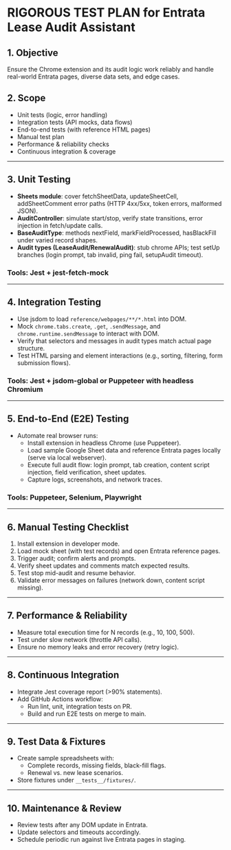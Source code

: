 # RIGOROUS TEST PLAN for Entrata Lease Audit Assistant

## 1. Objective
Ensure the Chrome extension and its audit logic work reliably and handle real-world Entrata pages, diverse data sets, and edge cases.

## 2. Scope
- Unit tests (logic, error handling)
- Integration tests (API mocks, data flows)
- End-to-end tests (with reference HTML pages)
- Manual test plan
- Performance & reliability checks
- Continuous integration & coverage

---

## 3. Unit Testing
- **Sheets module**: cover fetchSheetData, updateSheetCell, addSheetComment error paths (HTTP 4xx/5xx, token errors, malformed JSON).
- **AuditController**: simulate start/stop, verify state transitions, error injection in fetch/update calls.
- **BaseAuditType**: methods nextField, markFieldProcessed, hasBlackFill under varied record shapes.
- **Audit types (LeaseAudit/RenewalAudit)**: stub chrome APIs; test setUp branches (login prompt, tab invalid, ping fail, setupAudit timeout).

### Tools: Jest + jest-fetch-mock

---

## 4. Integration Testing
- Use jsdom to load `reference/webpages/**/*.html` into DOM.
- Mock `chrome.tabs.create`, `.get`, `.sendMessage`, and `chrome.runtime.sendMessage` to interact with DOM.
- Verify that selectors and messages in audit types match actual page structure.
- Test HTML parsing and element interactions (e.g., sorting, filtering, form submission flows).

### Tools: Jest + jsdom-global or Puppeteer with headless Chromium

---

## 5. End-to-End (E2E) Testing
- Automate real browser runs:
  - Install extension in headless Chrome (use Puppeteer).
  - Load sample Google Sheet data and reference Entrata pages locally (serve via local webserver).
  - Execute full audit flow: login prompt, tab creation, content script injection, field verification, sheet updates.
  - Capture logs, screenshots, and network traces.

### Tools: Puppeteer, Selenium, Playwright

---

## 6. Manual Testing Checklist
1. Install extension in developer mode.
2. Load mock sheet (with test records) and open Entrata reference pages.
3. Trigger audit; confirm alerts and prompts.
4. Verify sheet updates and comments match expected results.
5. Test stop mid-audit and resume behavior.
6. Validate error messages on failures (network down, content script missing).

---

## 7. Performance & Reliability
- Measure total execution time for N records (e.g., 10, 100, 500).
- Test under slow network (throttle API calls).
- Ensure no memory leaks and error recovery (retry logic).

---

## 8. Continuous Integration
- Integrate Jest coverage report (>90% statements).
- Add GitHub Actions workflow:
  - Run lint, unit, integration tests on PR.
  - Build and run E2E tests on merge to main.

---

## 9. Test Data & Fixtures
- Create sample spreadsheets with:
  - Complete records, missing fields, black-fill flags.
  - Renewal vs. new lease scenarios.
- Store fixtures under `__tests__/fixtures/`.

---

## 10. Maintenance & Review
- Review tests after any DOM update in Entrata.
- Update selectors and timeouts accordingly.
- Schedule periodic run against live Entrata pages in staging.
